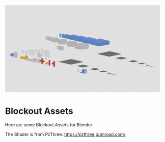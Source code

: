 ![picture](https://github.com/Daydream0864/Blockout_Assets/blob/main/Blockout%20Asset%20Preview.png)
---
# Blockout Assets
Here are some Blockout Assets for Blender

The Shader is from PzThree:
https://pzthree.gumroad.com/
